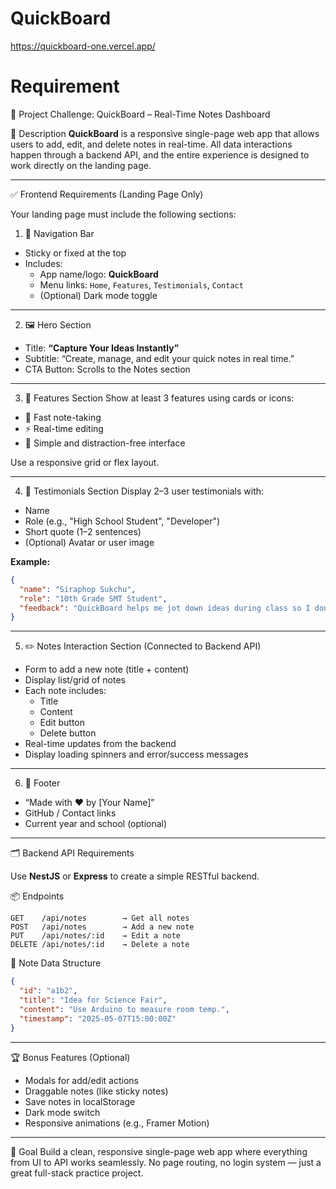 # QuickBoard
https://quickboard-one.vercel.app/

# Requirement
📘 Project Challenge: QuickBoard – Real-Time Notes Dashboard

📄 Description
**QuickBoard** is a responsive single-page web app that allows users to add, edit, and delete notes in real-time. All data interactions happen through a backend API, and the entire experience is designed to work directly on the landing page.

---

✅ Frontend Requirements (Landing Page Only)

Your landing page must include the following sections:

1. 🚀 Navigation Bar
- Sticky or fixed at the top
- Includes:
  - App name/logo: **QuickBoard**
  - Menu links: `Home`, `Features`, `Testimonials`, `Contact`
  - (Optional) Dark mode toggle

---

2. 🖼️ Hero Section
- Title: **“Capture Your Ideas Instantly”**
- Subtitle: “Create, manage, and edit your quick notes in real time.”
- CTA Button: Scrolls to the Notes section

---

3. 🔧 Features Section
Show at least 3 features using cards or icons:
- 📝 Fast note-taking
- ⚡ Real-time editing
- 🎯 Simple and distraction-free interface

Use a responsive grid or flex layout.

---

4. 💬 Testimonials Section
Display 2–3 user testimonials with:
- Name
- Role (e.g., "High School Student", "Developer")
- Short quote (1–2 sentences)
- (Optional) Avatar or user image

**Example:**
```json
{
  "name": "Siraphop Sukchu",
  "role": "10th Grade SMT Student",
  "feedback": "QuickBoard helps me jot down ideas during class so I don’t forget them. Super easy to use!"
}
```

---

5. ✏️ Notes Interaction Section (Connected to Backend API)
- Form to add a new note (title + content)
- Display list/grid of notes
- Each note includes:
  - Title
  - Content
  - Edit button
  - Delete button
- Real-time updates from the backend
- Display loading spinners and error/success messages

---

6. 🦶 Footer
- “Made with ❤️ by [Your Name]”
- GitHub / Contact links
- Current year and school (optional)

---

🗂️ Backend API Requirements

Use **NestJS** or **Express** to create a simple RESTful backend.

📦 Endpoints

```http
GET    /api/notes        → Get all notes
POST   /api/notes        → Add a new note
PUT    /api/notes/:id    → Edit a note
DELETE /api/notes/:id    → Delete a note
```

🧾 Note Data Structure
```json
{
  "id": "a1b2",
  "title": "Idea for Science Fair",
  "content": "Use Arduino to measure room temp.",
  "timestamp": "2025-05-07T15:00:00Z"
}
```

---

🏆 Bonus Features (Optional)
- Modals for add/edit actions
- Draggable notes (like sticky notes)
- Save notes in localStorage
- Dark mode switch
- Responsive animations (e.g., Framer Motion)

---

🎯 Goal
Build a clean, responsive single-page web app where everything from UI to API works seamlessly. No page routing, no login system — just a great full-stack practice project.
